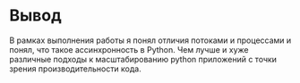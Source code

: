 # Вывод

В рамках выполнения работы я понял отличия потоками и процессами и понял, что такое ассинхронность в Python. Чем лучше и хуже различные подходы к масштабированию python приложений с точки зрения производительности кода.
